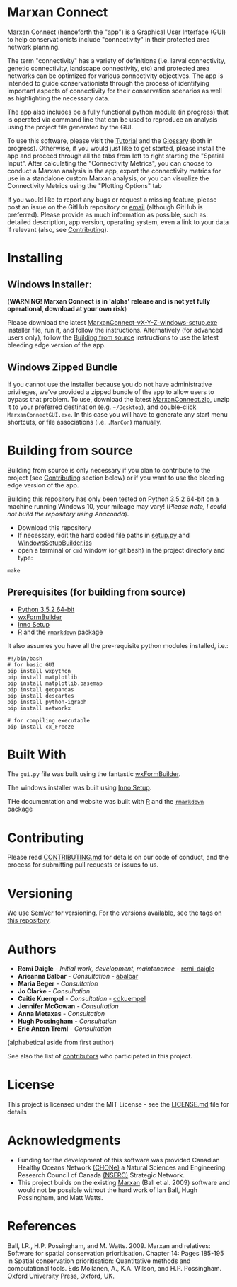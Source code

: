 Marxan Connect
================

Marxan Connect (henceforth the "app") is a Graphical User Interface (GUI) to help conservationists include "connectivity" in their protected area network planning.

The term "connectivity" has a variety of definitions (i.e. larval connectivity, genetic connectivity, landscape connectivity, etc) and protected area networks can be optimized for various connectivity objectives. The app is intended to guide conservationists through the process of identifying important aspects of connectivity for their conservation scenarios as well as highlighting the necessary data.

The app also includes be a fully functional python module (in progress) that is operated via command line that can be used to reproduce an analysis using the project file generated by the GUI.

To use this software, please visit the [Tutorial](https://remi-daigle.github.io/MarxanConnect/tutorial) and the [Glossary](https://remi-daigle.github.io/MarxanConnect/glossary) (both in progress). Otherwise, if you would just like to get started, please install the app and proceed through all the tabs from left to right starting the "Spatial Input". After calculating the "Connectivity Metrics", you can choose to conduct a Marxan analysis in the app, export the connectivity metrics for use in a standalone custom Marxan analysis, or you can visualize the Connectivity Metrics using the "Plotting Options" tab

If you would like to report any bugs or request a missing feature, please post an issue on the GitHub repository or [email](mailto:remi.daigle@dal.ca?subject=Marxan%20with%20Connectivity%20bug%20or%20feature%20request) (although GitHub is preferred). Please provide as much information as possible, such as: detailed description, app version, operating system, even a link to your data if relevant (also, see [Contributing](https://remi-daigle.github.io/MarxanConnect/#contributing)).

Installing
==========

Windows Installer:
------------------

(**WARNING! Marxan Connect is in 'alpha' release and is not yet fully operational, download at your own risk**)

Please download the latest [MarxanConnect-vX-Y-Z-windows-setup.exe](https://github.com/remi-daigle/MarxanConnect/releases) installer file, run it, and follow the instructions. Alternatively (for advanced users only), follow the [Building from source](https://remi-daigle.github.io/MarxanConnect/#building-from-source) instructions to use the latest bleeding edge version of the app.

Windows Zipped Bundle
---------------------

If you cannot use the installer because you do not have administrative privileges, we've provided a zipped bundle of the app to allow users to bypass that problem. To use, download the latest [MarxanConnect.zip](https://github.com/remi-daigle/MarxanConnect/releases), unzip it to your preferred destination (e.g. `~/Desktop`), and double-click `MarxanConnectGUI.exe`. In this case you will have to generate any start menu shortcuts, or file associations (i.e. `.MarCon`) manually.

Building from source
====================

Building from source is only necessary if you plan to contribute to the project (see [Contributing](https://remi-daigle.github.io/MarxanConnect/#contributing) section below) or if you want to use the bleeding edge version of the app.

Building this repository has only been tested on Python 3.5.2 64-bit on a machine running Windows 10, your mileage may vary! (*Please note, I could not build the repository using Anaconda*).

-   Download this repository
-   If necessary, edit the hard coded file paths in [setup.py](https://github.com/remi-daigle/MarxanConnect/blob/master/setup.py) and [WindowsSetupBuilder.iss](https://github.com/remi-daigle/MarxanConnect/blob/master/WindowsSetupBuilder.iss)
-   open a terminal or `cmd` window (or git bash) in the project directory and type:

<!-- -->

    make

Prerequisites (for building from source)
----------------------------------------

-   [Python 3.5.2 64-bit](https://www.python.org/downloads/release/python-352/)
-   [wxFormBuilder](https://github.com/wxFormBuilder/wxFormBuilder)
-   [Inno Setup](http://www.jrsoftware.org/isinfo.php)
-   [R](https://www.r-project.org/) and the [`rmarkdown`](http://rmarkdown.rstudio.com/) package

It also assumes you have all the pre-requisite python modules installed, i.e.:

    #!/bin/bash
    # for basic GUI
    pip install wxpython
    pip install matplotlib
    pip install matplotlib.basemap
    pip install geopandas
    pip install descartes
    pip install python-igraph
    pip install networkx

    # for compiling executable
    pip install cx_Freeze

Built With
==========

The `gui.py` file was built using the fantastic [wxFormBuilder](https://github.com/wxFormBuilder/wxFormBuilder).

The windows installer was built using [Inno Setup](http://www.jrsoftware.org/isinfo.php).

THe documentation and website was built with [R](https://www.r-project.org/) and the [`rmarkdown`](http://rmarkdown.rstudio.com/) package

Contributing
============

Please read [CONTRIBUTING.md](https://remi-daigle.github.io/MarxanConnect/CONTRIBUTING) for details on our code of conduct, and the process for submitting pull requests or issues to us.

Versioning
==========

We use [SemVer](http://semver.org/) for versioning. For the versions available, see the [tags on this repository](https://github.com/remi-daigle/MarxanConnect/tags).

Authors
=======

-   **Remi Daigle** - *Initial work, development, maintenance* - [remi-daigle](https://github.com/remi-daigle)
-   **Arieanna Balbar** - *Consultation* - [abalbar](https://github.com/abalbar)
-   **Maria Beger** - *Consultation*
-   **Jo Clarke** - *Consultation*
-   **Caitie Kuempel** - *Consultation* - [cdkuempel](https://github.com/cdkuempel)
-   **Jennifer McGowan** - *Consultation*
-   **Anna Metaxas** - *Consultation*
-   **Hugh Possingham** - *Consultation*
-   **Eric Anton Treml** - *Consultation*

(alphabetical aside from first author)

See also the list of [contributors](https://github.com/remi-daigle/MarxanConnect/contributors) who participated in this project.

License
=======

This project is licensed under the MIT License - see the [LICENSE.md](https://github.com/remi-daigle/MarxanConnect/blob/master/LICENSE) file for details

Acknowledgments
===============

-   Funding for the development of this software was provided Canadian Healthy Oceans Network [(CHONe)](https://chone2.ca/) a Natural Sciences and Engineering Research Council of Canada [(NSERC)](http://www.nserc-crsng.gc.ca/index_eng.asp) Strategic Network.
-   This project builds on the existing [Marxan](http://marxan.net/) (Ball et al. 2009) software and would not be possible without the hard work of Ian Ball, Hugh Possingham, and Matt Watts.

References
==========

Ball, I.R., H.P. Possingham, and M. Watts. 2009. Marxan and relatives: Software for spatial conservation prioritisation. Chapter 14: Pages 185-195 in Spatial conservation prioritisation: Quantitative methods and computational tools. Eds Moilanen, A., K.A. Wilson, and H.P. Possingham. Oxford University Press, Oxford, UK.
